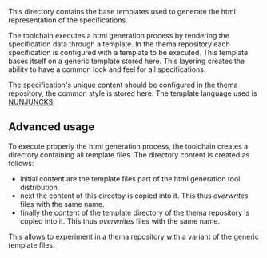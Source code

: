 This directory contains the base templates used to generate the html representation of the specifications.

The toolchain executes a html generation process by rendering the specification data through a template.
In the thema repository each specification is configured with a template to be executed. 
This template bases itself on a generic template stored here. 
This layering creates the ability to have a common look and feel for all specifications. 

The specification's unique content should be configured in the thema repository, the common style is stored here.
The template language used is [NUNJUNCKS](https://mozilla.github.io/nunjucks/).

## Advanced usage

To execute properly the html generation process, the toolchain creates a directory containing all template files.
The directory content is created as follows:
   - initial content are the template files part of the html generation tool distribution.
   - next the content of this directoy is copied into it. This thus *overwrites* files with the same name.
   - finally the content of the template directory of the thema repository is copied into it. This thus *overwrites* files with the same name.

This allows to experiment in a thema repository with a variant of the generic template files.






